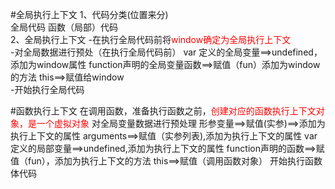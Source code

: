 


#全局执行上下文
1、代码分类(位置来分)   
  全局代码
  函数（局部）代码  
2、全局执行上下文 
  -在执行全局代码前将<font color=red>window确定为全局执行上下文</font>  
  -对全局数据进行预处（在执行全局代码前）
      var 定义的全局变量==>undefined，添加为window属性 
      function声明的全局变量函数==>赋值（fun）添加为window的方法 
      this==>赋值给window  
  -开始执行全局代码   
  
  
#函数执行上下文
在调用函数，准备执行函数之前，<font color="red">创建对应的函数执行上下文对象，是一个虚拟对象</font>
对全局变量数据进行预处理
   形参变量==>赋值(实参)==>添加为执行上下文的属性
   arguments==>赋值（实参列表),添加为执行上下文的属性
   var 定义的局部变量==>undefined,添加为执行上下文的属性
   function声明的函数==>赋值（fun），添加为执行上下文的方法
   this==>赋值（调用函数对象）
开始执行函数体代码
